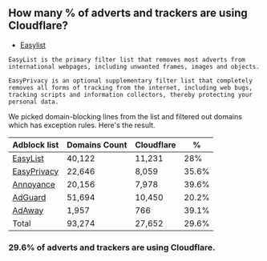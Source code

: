 ## How many % of adverts and trackers are using Cloudflare?


- [Easylist](https://web.archive.org/web/20210516110248/https://easylist.to/)
```
EasyList is the primary filter list that removes most adverts from international webpages, including unwanted frames, images and objects.

EasyPrivacy is an optional supplementary filter list that completely removes all forms of tracking from the internet, including web bugs, tracking scripts and information collectors, thereby protecting your personal data.
```


We picked domain-blocking lines from the list and filtered out domains which has exception rules.
Here's the result.


| Adblock list | Domains Count | Cloudflare | % |
| --- | --- | --- | --- |
| [EasyList](https://easylist.to/easylist/easylist.txt) | 40,122 | 11,231 | 28% |
| [EasyPrivacy](https://easylist.to/easylist/easyprivacy.txt) | 22,646 | 8,059 | 35.6% |
| [Annoyance](https://secure.fanboy.co.nz/fanboy-annoyance.txt) | 20,156 | 7,978 | 39.6% |
| [AdGuard](https://adguardteam.github.io/AdGuardSDNSFilter/Filters/filter.txt) | 51,694 | 10,450 | 20.2% |
| [AdAway](https://raw.githubusercontent.com/AdAway/adaway.github.io/master/hosts.txt) | 1,957 | 766 | 39.1% |
| Total | 93,274 | 27,652 | 29.6% |


### 29.6% of adverts and trackers are using Cloudflare.